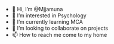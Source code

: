 - 👋 Hi, I’m @Mjjamuna
- 👀 I’m interested in Psychology
- 🌱 I’m currently learning MCA
- 💞️ I’m looking to collaborate on projects
- 📫 How to reach me come to my home

<!---
Mjjamuna/Mjjamuna is a ✨ special ✨ repository because its `README.md` (this file) appears on your GitHub profile.
You can click the Preview link to take a look at your changes.
--->

